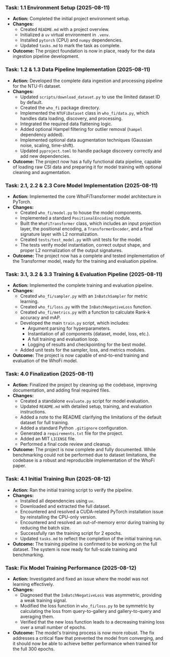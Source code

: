 ### Task: 1.1 Environment Setup (2025-08-11)

- **Action:** Completed the initial project environment setup.
- **Changes:**
  - Created `README.md` with a project overview.
  - Initialized a `uv` virtual environment in `.venv`.
  - Installed `pytorch` (CPU) and `numpy` dependencies.
  - Updated `tasks.md` to mark the task as complete.
- **Outcome:** The project foundation is now in place, ready for the data ingestion pipeline development.

### Task: 1.2 & 1.3 Data Pipeline Implementation (2025-08-11)
- **Action:** Developed the complete data ingestion and processing pipeline for the NTU-Fi dataset.
- **Changes:**
  - Updated `scripts/download_dataset.py` to use the limited dataset ID by default.
  - Created the `who_fi` package directory.
  - Implemented the `NTUFiDataset` class in `who_fi/data.py`, which handles data loading, discovery, and processing.
  - Integrated the required data flattening logic.
  - Added optional Hampel filtering for outlier removal (`hampel` dependency added).
  - Implemented optional data augmentation techniques (Gaussian noise, scaling, time-shift).
  - Updated `pyproject.toml` to handle package discovery correctly and add new dependencies.
- **Outcome:** The project now has a fully functional data pipeline, capable of loading raw CSI data and preparing it for model training with optional cleaning and augmentation.

### Task: 2.1, 2.2 & 2.3 Core Model Implementation (2025-08-11)
- **Action:** Implemented the core WhoFiTransformer model architecture in PyTorch.
- **Changes:**
  - Created `who_fi/model.py` to house the model components.
  - Implemented a standard `PositionalEncoding` module.
  - Built the `WhoFiTransformer` class, which includes an input projection layer, the positional encoding, a `TransformerEncoder`, and a final signature layer with L2 normalization.
  - Created `tests/test_model.py` with unit tests for the model.
  - The tests verify model instantiation, correct output shape, and proper L2 normalization of the output signatures.
- **Outcome:** The project now has a complete and tested implementation of the Transformer model, ready for the training and evaluation pipeline.

### Task: 3.1, 3.2 & 3.3 Training & Evaluation Pipeline (2025-08-11)
- **Action:** Implemented the complete training and evaluation pipeline.
- **Changes:**
  - Created `who_fi/sampler.py` with an `InBatchSampler` for metric learning.
  - Created `who_fi/loss.py` with the `InBatchNegativeLoss` function.
  - Created `who_fi/metrics.py` with a function to calculate Rank-k accuracy and mAP.
  - Developed the main `train.py` script, which includes:
    - Argument parsing for hyperparameters.
    - Instantiation of all components (dataset, model, loss, etc.).
    - A full training and evaluation loop.
    - Logging of results and checkpointing for the best model.
  - Added unit tests for the sampler, loss, and metrics modules.
- **Outcome:** The project is now capable of end-to-end training and evaluation of the WhoFi model.

### Task: 4.0 Finalization (2025-08-11)
- **Action:** Finalized the project by cleaning up the codebase, improving documentation, and adding final required files.
- **Changes:**
  - Created a standalone `evaluate.py` script for model evaluation.
  - Updated `README.md` with detailed setup, training, and evaluation instructions.
  - Added a note to the README clarifying the limitations of the default dataset for full training.
  - Added a standard Python `.gitignore` configuration.
  - Generated a `requirements.txt` file for the project.
  - Added an MIT `LICENSE` file.
  - Performed a final code review and cleanup.
- **Outcome:** The project is now complete and fully documented. While benchmarking could not be performed due to dataset limitations, the codebase is a robust and reproducible implementation of the WhoFi paper.

### Task: 4.1 Initial Training Run (2025-08-12)
- **Action:** Ran the initial training script to verify the pipeline.
- **Changes:**
  - Installed all dependencies using `uv`.
  - Downloaded and extracted the full dataset.
  - Encountered and resolved a CUDA-related PyTorch installation issue by reinstalling the CPU-only version.
  - Encountered and resolved an out-of-memory error during training by reducing the batch size.
  - Successfully ran the training script for 2 epochs.
  - Updated `tasks.md` to reflect the completion of the initial training run.
- **Outcome:** The training pipeline is confirmed to be working on the full dataset. The system is now ready for full-scale training and benchmarking.

### Task: Fix Model Training Performance (2025-08-12)
- **Action:** Investigated and fixed an issue where the model was not learning effectively.
- **Changes:**
  - Diagnosed that the `InBatchNegativeLoss` was asymmetric, providing a weak training signal.
  - Modified the loss function in `who_fi/loss.py` to be symmetric by calculating the loss from query-to-gallery and gallery-to-query and averaging them.
  - Verified that the new loss function leads to a decreasing training loss over a small number of epochs.
- **Outcome:** The model's training process is now more robust. The fix addresses a critical flaw that prevented the model from converging, and it should now be able to achieve better performance when trained for the full 300 epochs.
